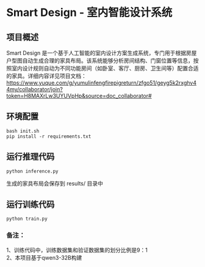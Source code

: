 # Smart Design - 室内智能设计系统

## 项目概述

Smart Design 是一个基于人工智能的室内设计方案生成系统，专门用于根据房屋户型图自动生成合理的家具布局。该系统能够分析房间结构、门窗位置等信息，按照室内设计规则自动为不同功能房间（如卧室、客厅、厨房、卫生间等）配置合适的家具。详细内容详见项目文档：https://www.yuque.com/g/yumulinfengfirepigreturn/zfgo51/geyg5k2rxghv44my/collaborator/join?token=H8MAXrLw3UYUVpHp&source=doc_collaborator# 

## 环境配置

```
bash init.sh
pip install -r requirements.txt
```

## 运行推理代码
```
python inference.py
```
生成的家具布局会保存到 results/ 目录中

## 运行训练代码
```
python train.py
```
### 备注：
1、训练代码中，训练数据集和验证数据集的划分比例是9：1 <br>
2、本项目基于qwen3-32B构建




